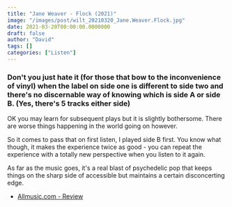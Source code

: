 ```yaml
---
title: "Jane Weaver - Flock (2021)"
image: "/images/post/wilt_20210320_Jane.Weaver.Flock.jpg"
date: 2021-03-20T00:00:00.0000000
draft: false
author: "David"
tags: []
categories: ["Listen"]
---
```

### Don't you just hate it (for those that bow to the inconvenience of vinyl) when the label on side one is different to side two and there's no discernable way of knowing which is side A or side B. (Yes, there's 5 tracks either side)

 OK you may learn for subsequent plays but it is slightly bothersome. There are worse things happening in the world going on however.

 So it comes to pass that on first listen, I played side B first. You know what though, it makes the experience twice as good - you can repeat the experience with a totally new perspective when you listen to it again.

 As far as the music goes, it's a real blast of psychedelic pop that keeps things on the sharp side of accessible but maintains a certain disconcerting edge. 

-  [Allmusic.com - Review](https://www.allmusic.com/album/flock-mw0003440010)